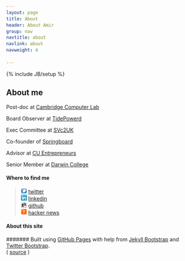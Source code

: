 ```yaml
---
layout: page
title: About
header: About Amir
group: nav
navtitle: about
navlink: about
navweight: 4

---
```

{% include JB/setup %}

## About me

Post-doc at [Cambridge Computer Lab][]

Board Observer at [TidePowerd][]

Exec Committee at [SVc2UK][]

Co-founder of [Springboard][]

Advisor at [CU Entrepreneurs][]

Senior Member at [Darwin College][]

[Cambridge Computer Lab]: http://www.cl.cam.ac.uk
[CU Entrepreneurs]: http://www.cue.org.uk
[Darwin College]: http://www.darwin.cam.ac.uk
[Springboard]: http://springboard.com
[SVc2UK]: http://svc2uk.com
[TidePowerd]: http://www.tidepowerd.com

#### Where to find me

> ![amirmc on twitter](/icons/twitter_16.png) [twitter][] <br />
> ![amir on linkedin](/icons/linkedin_16.png) [linkedin][] <br />
> ![amirmc on github](/icons/github_16.png) [github][] <br />
> ![amirmc on hacker news](/icons/yc_16.png) [hacker news][]

[twitter]: http://twitter.com/amirmc
[linkedin]: http://www.linkedin.com/in/amirchaudhry
[github]: https://github.com/amirmc
[hacker news]: http://news.ycombinator.com/threads?id=amirmc


#### About this site

####### Built using [GitHub Pages][] with help from [Jekyll Bootstrap][] and [Twitter Bootstrap][]. <br /> ( [source][] )


[GitHub Pages]: http://pages.github.com
[Jekyll Bootstrap]: http://jekyllbootstrap.com
[Twitter Bootstrap]: http://twitter.github.com/bootstrap
[source]: https://github.com/amirmc/amirmc.github.com

